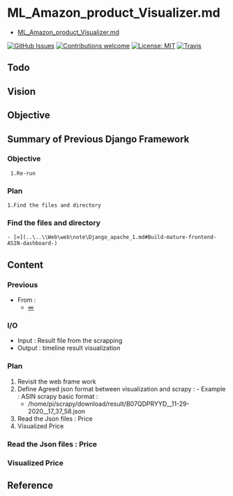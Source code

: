 # ML_Amazon_product_Visualizer.md
- [ML_Amazon_product_Visualizer.md](file:///C:/Local/Work/ML_Name/Note/ML_Amazon_product/ML_Amazon_product_Visualizer.md) 

[![GitHub Issues](https://img.shields.io/github/issues/zalandoresearch/flair.svg)](https://github.com/zalandoresearch/flair/issues)
[![Contributions welcome](https://img.shields.io/badge/contributions-welcome-brightgreen.svg)](CONTRIBUTING.md)
[![License: MIT](https://img.shields.io/badge/License-MIT-brightgreen.svg)](https://opensource.org/licenses/MIT)
[![Travis](https://img.shields.io/travis/zalandoresearch/flair.svg)](https://travis-ci.org/zalandoresearch/flair)
[](.)
## Todo

## Vision

## Objective

## Summary of Previous Django Framework 
  ### Objective 
     1.Re-run 
  
  ### Plan  
    1.Find the files and directory   
         
  ### Find the files and directory            
    - [∞](..\..\\Web\web\note\Django_apache_1.md#Build-mature-frontend-ASIN-dashboard-)

## Content

### Previous 
  - From : 
     - [∞](..\ML_Amazon_product\ML_Amazon_product_Crawler.md#Work-Together-with-django-)

### I/O
  - Input : Result file from the scrapping 
  - Output : timeline result visualization  

### Plan 
  1. Revisit the web frame work 
  2. Define Agreed json format between visualization and scrapy :
    - Example : ASIN scrapy basic format : 
      - /home/pi/scrapy/download/result/B07QDPRYYD__11-29-2020__17_37_58.json 
  3. Read the Json files : Price 
  4. Visualized Price 

### Read the Json files : Price 

### Visualized Price 

## Reference

 
